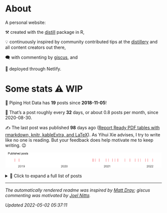 
<!-- README.md is generated from README.Rmd. Please edit that file -->

# About

A personal website:

⚒️ created with the [distill](https://rstudio.github.io/distill/)
package in R,

💡 continuously inspired by community contributed tips at the
[distillery](https://jhelvy.github.io/distillery/) and all content
creators out there,

🗨️ with commenting by [giscus](https://giscus.app/), and

🚀 deployed through Netlify.

# Some stats ⚠️ WIP

🎉 Piping Hot Data has **19** posts since **2018-11-05**\!

📅 That’s a post roughly every **32** days, or about 0.8 posts per month,
since 2020-08-30.

✍️ The last post was published **98** days ago ([Report Ready PDF tables
with rmarkdown, knitr, kableExtra, and
LaTeX](https://www.pipinghotdata.com/posts/2022-01-24-report-ready-pdf-tables-with-rmarkdown-knitr-kableextra-and-latex)).
As Yihui Xie advises, I try to write like no one is reading. But your
feedback does help motivate me to keep writing. 😉

![](README_files/figure-gfm/plot-obj-1.png)<!-- -->

<details>

<summary>📂 Click to expand a full list of posts</summary>

| Date       | Title                                                                                                                                                                                             |
| :--------- | :------------------------------------------------------------------------------------------------------------------------------------------------------------------------------------------------ |
| 2022-01-24 | [Report Ready PDF tables with rmarkdown, knitr, kableExtra, and LaTeX](https://www.pipinghotdata.com/posts/2022-01-24-report-ready-pdf-tables-with-rmarkdown-knitr-kableextra-and-latex)          |
| 2021-12-13 | [Modifying the GitHub repo containing my Distill website](https://www.pipinghotdata.com/posts/2021-12-13-modifying-the-github-repo-containing-my-distill-website)                                 |
| 2021-11-23 | [Getting started with unit testing in R](https://www.pipinghotdata.com/posts/2021-11-23-getting-started-with-unit-testing-in-r)                                                                   |
| 2021-10-11 | [Estimating correlations adjusted for group membership](https://www.pipinghotdata.com/posts/2021-10-11-estimating-correlations-adjusted-for-group-membership)                                     |
| 2021-09-23 | \[Curating for @WeAreRLadies on Twitter\](<https://www.pipinghotdata.com/posts/2021-09-23-curating-for-wearerladies-on-twitter>)                                                                  |
| 2021-08-27 | [A tidyverse pivot approach to data preparation in R](https://www.pipinghotdata.com/posts/2021-08-27-a-tidyverse-pivot-approach-to-data-preparation-in-r)                                         |
| 2021-07-14 | [Polished summary tables in R with gtsummary](https://www.pipinghotdata.com/posts/2021-07-14-polished-summary-tables-in-r-with-gtsummary)                                                         |
| 2021-06-01 | [Custom interactive sunbursts with ggplot in R](https://www.pipinghotdata.com/posts/2021-06-01-custom-interactive-sunbursts-with-ggplot-in-r)                                                     |
| 2021-04-01 | [Deploy previews with Netlifly](https://www.pipinghotdata.com/posts/2021-04-01-deploy-previews-with-netlifly)                                                                                     |
| 2021-03-08 | [R-Ladies styled code gifs with xaringan and flipbookr](https://www.pipinghotdata.com/posts/2021-03-08-r-ladies-styled-code-gifs-with-xaringan-and-flipbookr)                                     |
| 2021-02-15 | [GGanimating a geographic introduction](https://www.pipinghotdata.com/posts/2021-02-15-gganimating-a-geographic-introduction)                                                                     |
| 2021-01-11 | [From gmailr to the Google Books API](https://www.pipinghotdata.com/posts/2021-01-11-from-gmailr-to-the-google-books-api)                                                                         |
| 2020-12-23 | [Leveraging labelled data in R](https://www.pipinghotdata.com/posts/2020-12-23-leveraging-labelled-data-in-r)                                                                                     |
| 2020-10-25 | [Your first R package in 1 hour](https://www.pipinghotdata.com/posts/2020-10-25-your-first-r-package-in-1-hour)                                                                                   |
| 2020-09-22 | [Exporting editable ggplot graphics to PowerPoint with officer and purrr](https://www.pipinghotdata.com/posts/2020-09-22-exporting-editable-ggplot-graphics-to-powerpoint-with-officer-and-purrr) |
| 2020-09-07 | [Introducing RStudio and R Markdown](https://www.pipinghotdata.com/posts/2020-09-07-introducing-the-rstudio-ide-and-r-markdown)                                                                   |
| 2020-08-30 | [A job interview presentation inspired by the R community](https://www.pipinghotdata.com/posts/2020-08-30-a-job-interview-presentation-inspired-by-the-r-community)                               |
| 2018-12-11 | [Stringr 4 ways](https://www.pipinghotdata.com/posts/2018-12-11-stringr-4-ways)                                                                                                                   |
| 2018-11-05 | [Welcome to Piping Hot Data](https://www.pipinghotdata.com/posts/2018-11-05-welcome-to-piping-hot-data)                                                                                           |

</details>

-----

*The automatically rendered readme was inspired by [Matt
Dray](https://www.rostrum.blog/2021/04/14/gha-readme/); giscus
commenting was motivated by [Joel
Nitta](https://www.joelnitta.com/posts/2021-11-24_using-giscus/).*

*Updated 2022-05-02 05:37:11*
